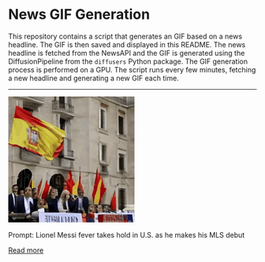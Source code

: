 # News GIF Generation
This repository contains a script that generates an GIF based on a news headline. The GIF is then saved and displayed in this README.
The news headline is fetched from the NewsAPI and the GIF is generated using the DiffusionPipeline from the `diffusers` Python package. The GIF generation process is performed on a GPU.
The script runs every few minutes, fetching a new headline and generating a new GIF each time.

---

![Generated GIF](output.gif?raw=true&v=1690184035)

Prompt: Lionel Messi fever takes hold in U.S. as he makes his MLS debut

[Read more](https://www.youtube.com/watch?v=6ySwLCFfnUo)